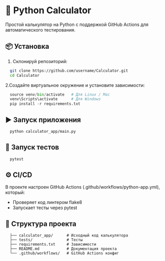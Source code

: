 # 🧮 Python Calculator

Простой калькулятор на Python с поддержкой GitHub Actions для автоматического тестирования.

## 📦 Установка

1. Склонируй репозиторий:
```bash
  git clone https://github.com/username/Calculator.git
  cd Calculator
```

2.Создайте виртуальное окружение и установите зависимости:
```python -m venv venv
  source venv/bin/activate   # Для Linux / Mac
  venv\Scripts\activate      # Для Windows
  pip install -r requirements.txt
```

## ▶️ Запуск приложения
```bash
  python calculator_app/main.py
```

## 🧪 Запуск тестов
```bash
  pytest
```

## ⚙️ CI/CD
В проекте настроен GitHub Actions (.github/workflows/python-app.yml), который:

 * Проверяет код линтером flake8
 * Запускает тесты через pytest

## 📂 Структура проекта
```Calculator/
  ├── calculator_app/      # Исходный код калькулятора
  ├── tests/               # Тесты
  ├── requirements.txt     # Зависимости
  ├── README.md            # Документация проекта
  └── .github/workflows/   # GitHub Actions конфиг
```
